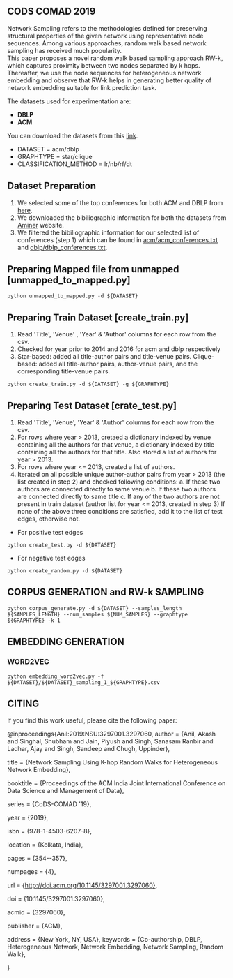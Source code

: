 ## CODS COMAD 2019  

Network Sampling refers to the methodologies defined for preserving structural properties of the given network using representative node sequences. Among various approaches, random walk based network sampling has received much popularity.  
This paper proposes a novel random walk based sampling approach  RW-k, which captures proximity between two nodes separated by k hops. Thereafter, we use the node sequences for heterogeneous network embedding and observe that RW-k helps in generating better quality of network embedding suitable for link prediction task. 

The datasets used for experimentation are:
* **DBLP**
* **ACM**

You can download the datasets from this [link](https://drive.google.com/file/d/1wC1A_P3Gpe9GMXiN3akHqLTTwSCpQNVC/view?usp=sharing).


- DATASET = acm/dblp
- GRAPHTYPE = star/clique
- CLASSIFICATION_METHOD = lr/nb/rf/dt


## Dataset Preparation
1. We selected some of the top conferences for both ACM and DBLP from [here](http://www.conferencelist.info/targets.html).
2. We downloaded the bibiliographic information for both the datasets from [Aminer](https://aminer.org/citation) website.
3. We filtered the bibiliographic information for our selected list of conferences (step 1) which can be found in [acm/acm_conferences.txt](https://github.com/piyush-jain1/Network-Sampling-using-K-hop-RW/blob/master/acm/acm_conferences.txt) and [dblp/dblp_conferences.txt](https://github.com/piyush-jain1/Network-Sampling-using-K-hop-RW/blob/master/dblp/dblp_conferences.txt).


## Preparing Mapped file from unmapped [unmapped_to_mapped.py]
```
python unmapped_to_mapped.py -d ${DATASET} 	
```
## Preparing Train Dataset [create_train.py]
1. Read 'Title', 'Venue' , 'Year' & 'Author' columns for each row from the csv.
2. Checked for year prior to 2014 and 2016 for acm and dblp respectively
3. Star-based: added all title-author pairs and title-venue pairs.
   Clique-based: added all title-author pairs, author-venue pairs, and the corresponding title-venue pairs.

```
python create_train.py -d ${DATASET} -g ${GRAPHTYPE}
```

## Preparing Test Dataset [crate_test.py]
1. Read 'Title', 'Venue', 'Year' & 'Author' columns for each row from the csv.
2. For rows where year > 2013, cretaed a dictionary indexed by venue containing all the authors for that venue, a dictionary indexed by title containing all the authors for that title. Also stored a list of authors for year > 2013.
3. For rows where  year <= 2013, created a list of authors.
4. Iterated on all possible unique author-author pairs from year > 2013 (the list created in step 2) and checked following conditions: 
   a. If these two authors are connected directly to same venue
   b. If these two authors are connected directly to same title
   c. If any of the two authors are not present in train dataset (author list for year <= 2013, created in step 3)
   If none of the above three conditions are satisfied, add it to the list of test edges, otherwise not.

- For positive test edges
```
python create_test.py -d ${DATASET} 
```

- For negative test edges

```
python create_random.py -d ${DATASET} 
```

## CORPUS GENERATION and RW-k SAMPLING
```
python corpus_generate.py -d ${DATASET} --samples_length ${SAMPLES_LENGTH} --num_samples ${NUM_SAMPLES} --graphtype ${GRAPHTYPE} -k 1
```

##  EMBEDDING GENERATION
### WORD2VEC

```
python embedding_word2vec.py -f ${DATASET}/${DATASET}_sampling_1_${GRAPHTYPE}.csv
```
## CITING
If you find this work useful, please cite the following paper:

@inproceedings{Anil:2019:NSU:3297001.3297060,
 author = {Anil, Akash and Singhal, Shubham and Jain, Piyush and Singh, Sanasam Ranbir and Ladhar, Ajay and Singh, Sandeep and Chugh, Uppinder},
 
 title = {Network Sampling Using K-hop Random Walks for Heterogeneous Network Embedding},
 
 booktitle = {Proceedings of the ACM India Joint International Conference on Data Science and Management of Data},
 
 series = {CoDS-COMAD '19},
 
 year = {2019},
 
 isbn = {978-1-4503-6207-8},
 
 location = {Kolkata, India},
 
 pages = {354--357},
 
 numpages = {4},
 
 url = {http://doi.acm.org/10.1145/3297001.3297060},
 
 doi = {10.1145/3297001.3297060},
 
 acmid = {3297060},
 
 publisher = {ACM},
 
 address = {New York, NY, USA},
 keywords = {Co-authorship, DBLP, Heterogeneous Network, Network Embedding, Network Sampling, Random Walk},
 
} 

